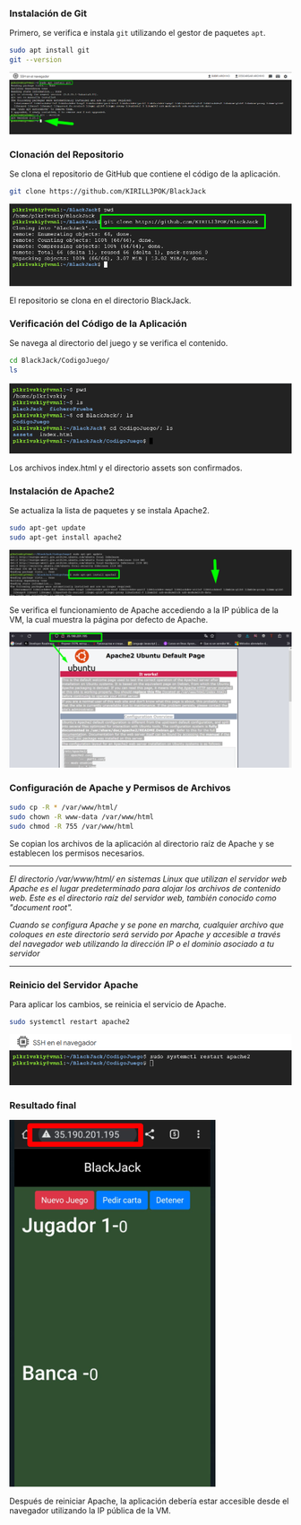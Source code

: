 

### Instalación de Git

Primero, se verifica e instala `git` utilizando el gestor de paquetes `apt`.

```bash
sudo apt install git
git --version
```
![git](/img_vmn1/01_install-git.png)


### Clonación del Repositorio

Se clona el repositorio de GitHub que contiene el código de la aplicación.

```bash
git clone https://github.com/KIRILL3POK/BlackJack
```
![git clone](/img_vmn1/02-clone.png)

El repositorio se clona en el directorio BlackJack.

### Verificación del Código de la Aplicación

Se navega al directorio del juego y se verifica el contenido.

```bash
cd BlackJack/CodigoJuego/
ls
```

![confirmacion descarga](/img_vmn1/03-codigo-juego.png)

Los archivos index.html y el directorio assets son confirmados.

### Instalación de Apache2

Se actualiza la lista de paquetes y se instala Apache2.

```bash
sudo apt-get update
sudo apt-get install apache2
```
![apache](/img_vmn1/04-apache.png)

Se verifica el funcionamiento de Apache accediendo a la IP pública de la VM, la cual muestra la página por defecto de Apache.

![resultado apache](/img_vmn1/04-resultado-Apache.png)

### Configuración de Apache y Permisos de Archivos

```bash
sudo cp -R * /var/www/html/
sudo chown -R www-data /var/www/html
sudo chmod -R 755 /var/www/html
```

Se copian los archivos de la aplicación al directorio raíz de Apache y se establecen los permisos necesarios.
***
*El directorio /var/www/html/ en sistemas Linux que utilizan el servidor web Apache es el lugar predeterminado para alojar los archivos de contenido web. Este es el directorio raíz del servidor web, también conocido como "document root".*

*Cuando se configura Apache y se pone en marcha, cualquier archivo que coloques en este directorio será servido por Apache y accesible a través del navegador web utilizando la dirección IP o el dominio asociado a tu servidor*
***




### Reinicio del Servidor Apache

Para aplicar los cambios, se reinicia el servicio de Apache.

```bash
sudo systemctl restart apache2
```
![renicio](/img_vmn1/06-apache-retart.png)


### Resultado final 

![resultado final](/img_vmn1/resultado-final.png)

Después de reiniciar Apache, la aplicación debería estar accesible desde el navegador utilizando la IP pública de la VM.


